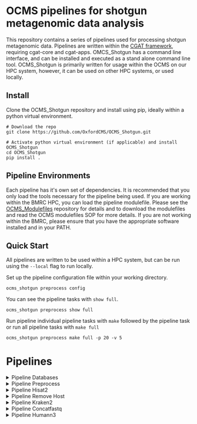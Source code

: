 # OCMS pipelines for shotgun metagenomic data analysis
This repository contains a series of pipelines used for processing shotgun metagenomic data. Pipelines are written within the [CGAT framework](https://github.com/cgat-developers/cgat-core), requiring cgat-core and cgat-apps. OMCS_Shotgun has a command line interface, and can be installed and executed as a stand alone command line tool. OCMS_Shotgun is primarily written for usage within the OCMS on our HPC system, however, it can be used on other HPC systems, or used locally.

## Install
Clone the OCMS_Shotgun repository and install using pip, ideally within a python virtual environment.

```
# Download the repo
git clone https://github.com/OxfordCMS/OCMS_Shotgun.git

# Activate python virtual environment (if applicable) and install OCMS_Shotgun
cd OCMS_Shotgun
pip install .
```

## Pipeline Environments
Each pipeline has it's own set of dependencies. It is recommended that you only load the tools necessary for the pipeline being used. If you are working within the BMRC HPC, you can load the pipeline modulefile. Please see the [OCMS_Modulefiles](https://github.com/OxfordCMS/OCMS_Modulefiles) repository for details and to download the modulefiles and read the OCMS modulefiles SOP for more details. If you are not working within the BMRC, please ensure that you have the appropriate software installed and in your PATH.

## Quick Start
All pipelines are written to be used within a HPC system, but can be run using the `--local` flag to run locally. 

Set up the pipeline configuration file within your working directory.

```
ocms_shotgun preprocess config
```

You can see the pipeline tasks with `show full`. 

```
ocms_shotgun preprocess show full
```

Run pipeline individual pipeline tasks with `make` followed by the pipeline task or run all pipeline tasks with `make full`

```
ocms_shotgun preprocess make full -p 20 -v 5
```

# Pipelines

<details>
  <summary>Pipeline Databases</summary>

Each pipeline requires certain databases and indexes to run. For consistency between members of the group and to ensure compatibility with the different tool chains on the BMRC we have developed pipeline_databases. The pipeline is designed to either download pre-built index files (e.g. kraken2) or to download flat files and index them with a particular tool.

### Dependencies

The software dependencies are the same as for the pipelines below. If you are working on BMRC then please also see [OCMS_Modulefiles](https://github.com/OxfordCMS/OCMS_Modulefiles) for an explanation of how to set up your environment.

### Configuration

To create a pipeline.yml file for configuration type

```
ocms_shotgun databases config
```

Edit this file with versions of software for database creation.

### Run pipeline_databases

There are no inout files specified as the task dependencies are created on the fly. If you only want to create databases for a single pipeline then you can use, for example,

```
ocms_shotgun databases make buildPreprocessDatabases
```

which will build the databases for the preprocess pipeline. If you want to produce databases for every pipeline in OCMS_Shotgun repository then you can use

```
ocms_shotgun databases make full
```

Note that some database files that are downloaded from various repositories are very large and so may take some hours to download.

### Output

The structure of the output for the "full" pipeline is as follows:
```
microbiome/
|--genomes/
|  |-human/
|    |-build/
|      |-build.fa.gz
|   |-mouse/
|     |-build
|       |-build.fa.gz
|
|--SRPRISM/
|  |-human/
|    |-build/
|      |-GCC-version/
|        |-srprism-version/
|          |-build.srprism*
|  |-mouse 
|    |-build/
|      |-GCC-version/
|        |-srprism-version/
|          |-build.srprism*
|
|--bmtool/
|  |-human/
|    |-build/
|      |-GCC-version/
|        |-bmtool-version/
|          |-build.bitmask
|  |-mouse 
|    |-build/
|      |-GCC-version/
|        |-bmtool-version/
|          |-build.bitmask
|
|--kraken2/
|   |-kraken2-version/
|     |-database_version/
|       |-database_files
|
|--sortmerna/
|  |-GCC-version/
|    |-sortmerna-version/
|      |-rrna/
|        |-smr_*.fasta
|      |-index/
|        |-smr_*.db
```
</details>

<details>
  <summary>Pipeline Preprocess</summary>

## Pipeline Preprocess
This pipeline pre-processes shotgun metagenome or metatranscriptome data. It performes the following:

* summarise raw input read counts
* remove duplicate sequences with Cdhit
* removeAdapters with Trimmomatic
* remove rRNA with SortMeRNA
* remove host reads with SortMeRNA
* mask low complexity reads with bmtagger
* summrise preprocessed read counts

### Dependencies

Software requirements:

| Software      |
|---------------|
| CDHIT         |
| CDHITauxtools |
| SortMeRNA     |
| bmtagger      |
| BBMap         |
| SAMtools      |
| SRPRISM       |
| Trimmomatic   |

If using OCMS_Modulefiles you can simply load the modules:

```
module load pipelines/preprocess
```

### Configuration
Initiate the configuration file.

```
ocms_shotgun preprocess config
```

### Input files
Pipeline preprocess takes in single or paired end reads. Input files should use the notation `fastq.1.gz`, `fastq.2.gz`. Input files should be located in an input directory called `input.dir`, or an alternative directory can be specified in the yml with:

```
# pipeline.yml
input.dir: 'your_input_directory'
```

### Pipeline tasks

```
Task = "mkdir('read_count_summary.dir')   before pipeline_preprocess.countInputReads "
Task = 'pipeline_preprocess.countInputReads'
Task = "mkdir('reads_deduped.dir')   before pipeline_preprocess.removeDuplicates "
Task = 'pipeline_preprocess.removeDuplicates'
Task = "mkdir('reads_adaptersRemoved.dir')   before pipeline_preprocess.removeAdapters "
Task = 'pipeline_preprocess.removeAdapters'
Task = "mkdir('reads_rrnaRemoved.dir')   before pipeline_preprocess.removeRibosomalRNA "
Task = 'pipeline_preprocess.removeRibosomalRNA'
Task = "mkdir('reads_hostRemoved.dir')   before pipeline_preprocess.removeHost "
Task = 'pipeline_preprocess.removeHost'                                                 
Task = "mkdir('reads_dusted.dir')   before pipeline_preprocess.maskLowComplexity "
Task = 'pipeline_preprocess.maskLowComplexity'
Task = 'pipeline_preprocess.countOutputReads'
Task = 'pipeline_preprocess.collateReadCounts'
Task = 'pipeline_preprocess.summarizeReadCounts'
Task = 'pipeline_preprocess.full'         
```

### Run pipeline_preprocess
The pipeline must have input fastq files with the notation `.fastq.1.gz` and `pipeline.yml` in working directory. Set the number of jobs `-p` equal to the number of samples.

```
ocms_shotgun preprocess make full -p 20 -v 5
```

### Output
```
# Summary of reads remaining after each task
processing_summary.tsv

# output reads after serial filtering steps
reads_dusted.dir/

```

</details>

<details>
  <summary>Pipeline Hisat2</summary>

## Pipeline Hisat2
Uses Hisat2 to align sequences to reference genome and remove those that are mapped to the reference genome. This is helpful for removing host contamination in metagenome data sets. This is the same pipeline that is run in pipeline_preprocess but is abstracted to run a hisat2 as a stand-alone tool.

### Dependencies
| Software      |
|---------------|
| HISAT2        |

If using OCMS_Modulefiles you can simply load the modules:

```
module load pipelines/hisat2
```

### Configuration
Initiate the configuration file.

```
ocms_shotgun hisat2 config
```

### Input files
Pipeline hisat2 takes in single or paired end reads. Input files should use the notation `fastq.1.gz`, `fastq.2.gz`. Input files should be located in an input directory called `input.dir`, or an alternative directory can be specified in the yml with:

```
# pipeline.yml
input.dir: 'your_input_directory'
```

### Pipeline tasks

```
Task = "mkdir('hisat2.dir')   before pipeline_hisat2.runHisat2 
Task = 'pipeline_hisat2.runHisat2'
Task = 'pipeline_hisat2.mergeHisatSummary'
Task = 'pipeline_hisat2.full'
```

### Run pipeline_hisat2
Set the number of jobs `-p` to 7 times the number of samples (so Bracken can be run on all taxonomic levels in parallel), however please be mindful of the number of jobs.

```
ocms_shotgun kraken2 make full -p 140 -v 5
```

### Output
```
hisat2.dir
|- sample.bam # bam alignment file
|- sample_hisat_summary.log # hisat log file
|- sample_mapped.fastq.1.gz # reads mapped to ref genome in PE data 
|- sample_mapped.fastq.2.gz # reads mapped to ref genome in PE data
|- sample_mapped.fastq.3.gz # singletone reads mapped to ref genome in PE data
|- sample_mapped.fastq.gz # if SE data
|- sample_unmapped.fastq.1.gz # reads not mapped to ref genome in PE data
|- sample_unmapped.fastq.2.gz # reads not mapped to ref genome in PE data
|- sample_unmapped.fastq.3.gz # singleton reads not mapped to ref genome in PE data
|- sample_unmapped.fastq.gz # reads not mapped to ref genome in SE data
```

</details>

<details>
  <summary>Pipeline Remove Host</summary>

## Pipeline Remove_host
Abstracted from pipeline_preprocess. Uses bmtagger or HISAT2 to align and remove host reads.

### Dependencies
| Software      |
|---------------|
| HISAT2        |
| bmtagger      |

If using OCMS_Modulefiles you can simply load the modules:

```
module load pipelines/remove_host
```

### Configuration
Initiate the configuration file.

```
ocms_shotgun remove_host config
```

### Input files
Pipeline remove_host takes in single or paired end reads. Input files should use the notation `_rRNAremoved.fastq.1.gz`, `_rRNAremoved.fastq.2.gz`. Input files should be located in an input directory called `input.dir`, or an alternative directory can be specified in the yml with:

```
# pipeline.yml
input.dir: 'your_input_directory'
```

### Pipeline tasks

```
Tasks which will be run:
Task = "mkdir('reads_hostRemoved.dir')   before pipeline_remove_host.alignAndRemoveHost"

Task = 'pipeline_remove_host.alignAndRemoveHost'                              
Task = 'pipeline_remove_host.mergeHisatSummary'                               
Task = 'pipeline_remove_host.removeHost'                                      
Task = 'pipeline_remove_host.full'
```

### Run pipeline_remove_host
Set the number of jobs `-p` to 7 times the number of samples (so Bracken can be run on all taxonomic levels in parallel), however please be mindful of the number of jobs.

```
ocms_shotgun kraken2 make full -p 140 -v 5
```

### Output
```
reads_hostRemoved.dir
|- sample.bam # bam alignment file
|- sample_hisat_summary.log # hisat log file
|- sample_mapped.fastq.1.gz # reads mapped to ref genome in PE data 
|- sample_mapped.fastq.2.gz # reads mapped to ref genome in PE data
|- sample_mapped.fastq.3.gz # singletone reads mapped to ref genome in PE data
|- sample_mapped.fastq.gz # if SE data
|- sample_unmapped.fastq.1.gz # reads not mapped to ref genome in PE data
|- sample_unmapped.fastq.2.gz # reads not mapped to ref genome in PE data
|- sample_unmapped.fastq.3.gz # singleton reads not mapped to ref genome in PE data
|- sample_unmapped.fastq.gz # reads not mapped to ref genome in SE data

```

</details>

<details>
  <summary>Pipeline Kraken2</summary>

## Pipeline Kraken2
Uses Kraken2 to classify paired-end reads
Uses Bracken to estimate abundances at every taxonomic level
Uses Taxonkit to generate a taxonomy file listing taxonomic lineage in mpa style

### Dependencies
Taxonkit requires NCBI taxonomy files, which can be downloaded from the [NCBI FTP](https://ftp.ncbi.nlm.nih.gov/pub/taxonomy/taxdump.tar.gz). Path to directory of taxonomy files is specified in the `taxdump` parameter in the yml. 

Software requirements:

| Software	    |
|---------------|
| Kraken2       |
| Bracken       |
| taxonkit	    |


If using OCMS_Modulefiles you can simply load the modules:

```
module load pipelines/kraken2

```

### Configuration
Initiate the configuration file.

```
ocms_shotgun kraken2 config
```

### Input files
Pipeline kraken2 takes in single or paired end reads. Input files should use the notation `fastq.1.gz`, `fastq.2.gz`. Input files should be located in an input directory called `input.dir`, or an alternative directory can be specified in the yml with:

```
# pipeline.yml
input.dir: 'your_input_directory'
```

### Pipeline tasks

```
Task = "mkdir('taxonomy.dir')   before pipeline_kraken2.translateTaxonomy "
Task = "mkdir('bracken.dir')   before pipeline_kraken2.runBracken "
Task = 'pipeline_kraken2.runBracken'
Task = 'pipeline_kraken2.checkBrackenLevels'
Task = 'pipeline_kraken2.mergeBracken'
Task = 'pipeline_kraken2.translateTaxonomy'
Task = 'pipeline_kraken2.full'
```

### Run pipeline_kraken2
Set the number of jobs `-p` to 7 times the number of samples (so Bracken can be run on all taxonomic levels in parallel), however please be mindful of the number of jobs.

```
ocms_shotgun kraken2 make full -p 140 -v 5
```

### Output
```
# classified reads
kraken.dir/

# estimated abundances
bracken.dir/

# showing taxonomy as mpa-styled lineages
taxonomy.dir/

# counts with taxonomy information added as feature names
counts.dir/
```

### Building a report

A generic report for kraken2/bracken outputs can be generated using the .Rmd file that is present in the repository. To build the report you must ensure that you have R loaded and have the relevant dependencies installed:

| R dependencies |
|----------------|
| OCMSutility    |
| ggplot2        |
| yaml           |


You can then run:

```
ocms_shotgun kraken2 make build_report
```

The resulting html file will be at ./report.dir/pipeline_kraken2_report.html


</details>


<details>
  <summary>Pipeline Concatfastq</summary>

## Pipeline Concatfastq
This pipelines concatenates paired-end reads into one file. This is helpful when running Humann3.

### Dependencies
No dependencies

### Configuration
No configuration file needed

### Input files
Paired end reads should end in the notation `fastq.1.gz` and `fastq.2.gz`. Input files located in working directory.

### Run pipeline_concatfastq
Set number of jobs `-p` to the number of samples

```
ocms_shotgun concatfastq make full -p 20 -v 5
```

### Output
Concatenated fastq files located in `concat.dir/`

</details>

<details>
  <summary>Pipeline Humann3</summary>

## Pipeline Humann3
This pipeline performs functional profiling of fastq files using Humann3.

### Dependencies
This pipeline was written for Humann3 v3.8 and Metaphlan 3.1. If you're not working within BMRC, Humann3 and Metaphlan3 need to be installed according to their developers' instructions. 

Software requirements:

| Software	    |
|---------------|
| Bowtie2       |
| MetaPhlAn     |
| humann        |
| DIAMOND       |
| R             |
| Pandoc        |

If using OCMS_Modulefiles you can simply load the modules:

```
module load pipelines/humann3
```

### Configuration
Initiate configuration file

```
ocms_shotgun humann3 config
```

### Input files
Pipeline humann3 takes in single or paired end reads. Input files should use the notation `fastq.1.gz`, `fastq.2.gz`. Input files should be located in an input directory called `input.dir`, or an alternative directory can be specified in the yml with:

```
# pipeline.yml
input.dir: 'your_input_directory'
```

### Pipeline tasks

```
Task = "mkdir('humann3.dir')   before pipeline_humann3.runHumann3 "
Task = 'pipeline_humann3.runHumann3'
Task = 'pipeline_humann3.mergePathCoverage'
Task = 'pipeline_humann3.mergePathAbundance'
Task = 'pipeline_humann3.mergeGeneFamilies'
Task = 'pipeline_humann3.mergeMetaphlan'
Task = 'pipeline_humann3.splitMetaphlan'
```

### Run pipeline_humann3
Set number of jobs `-p` to number of samples.

```
ocms_shotgun humann3 make full -p 20 -v 5
```

### Output
Humann3 outputs for each sample are in their respective sample directories under `humann.dir`.
Humann3 outputs are automatically compressed once they are created. Metaphlan taxa abundances (`<sample>_metaphlan_bugs_list.tsv.gz` are moved out of the temporary direcory created by Humann3 and compressed. Metaphlan taxa abundances are split according by taxonomic levels. Each of the Humann3 outputs for all samples are merged into their respective files `merged_genefamilies.tsv`, `merged_pathabundance.tsv`, `merged_pathcoverage.tsv`, `merged_metaphlan.tsv`.

```
humann.dir/
    |- sample1/
    |- sample2/
    ...
    |- samplen/
        |- samplen_genefamilies.tsv.gz
	|- samplen_pathabundance.tsv.gz
	|- samplen_pathcoverage.tsv.gz
	|- samplen_metaphlan_bugs_list.tsv.gz
	|- samplen_humann_temp.tar.gz
    |- merged_genefamilies.tsv
    |- merged_metaphlan.tsv
    |- merged_metaphlan_class.tsv
    |- merged_metaphlan_family.tsv
    |- merged_metaphlan_genus.tsv
    |- merged_metaphlan_order.tsv
    |- merged_metaphlan_phylum.tsv
    |- merged_metaphlan_species.tsv
    |- merged_pathabundance.tsv
    |- merged_pathcoverage.tsv
```

### Report
Generate a report on humann3 results

```
ocms_shotgun humann3 make build_report
```

</details>
